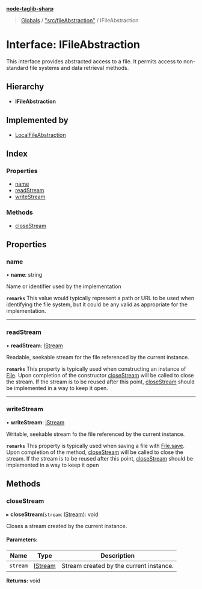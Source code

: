 **[node-taglib-sharp](../README.md)**

> [Globals](../globals.md) / ["src/fileAbstraction"](../modules/_src_fileabstraction_.md) / IFileAbstraction

# Interface: IFileAbstraction

This interface provides abstracted access to a file. It permits access to non-standard file
systems and data retrieval methods.

## Hierarchy

* **IFileAbstraction**

## Implemented by

* [LocalFileAbstraction](../classes/_src_fileabstraction_.localfileabstraction.md)

## Index

### Properties

* [name](_src_fileabstraction_.ifileabstraction.md#name)
* [readStream](_src_fileabstraction_.ifileabstraction.md#readstream)
* [writeStream](_src_fileabstraction_.ifileabstraction.md#writestream)

### Methods

* [closeStream](_src_fileabstraction_.ifileabstraction.md#closestream)

## Properties

### name

•  **name**: string

Name or identifier used by the implementation

**`remarks`** This value would typically represent a path or URL to be used when identifying
  the file system, but it could be any valid as appropriate for the implementation.

___

### readStream

•  **readStream**: [IStream](_src_stream_.istream.md)

Readable, seekable stream for the file referenced by the current instance.

**`remarks`** This property is typically used when constructing an instance of [File](../classes/_src_file_.file.md).
  Upon completion of the constructor [closeStream](_src_fileabstraction_.ifileabstraction.md#closestream) will be called to close the stream.
  If the stream is to be reused after this point, [closeStream](_src_fileabstraction_.ifileabstraction.md#closestream) should be implemented
  in a way to keep it open.

___

### writeStream

•  **writeStream**: [IStream](_src_stream_.istream.md)

Writable, seekable stream fo the file referenced by the current instance.

**`remarks`** This property is typically used when saving a file with [File.save](../classes/_src_file_.file.md#save). Upon
  completion of the method, [closeStream](_src_fileabstraction_.ifileabstraction.md#closestream) will be called to close the stream. If the
  stream is to be reused after this point, [closeStream](_src_fileabstraction_.ifileabstraction.md#closestream) should be implemented in a way
  to keep it open

## Methods

### closeStream

▸ **closeStream**(`stream`: [IStream](_src_stream_.istream.md)): void

Closes a stream created by the current instance.

#### Parameters:

Name | Type | Description |
------ | ------ | ------ |
`stream` | [IStream](_src_stream_.istream.md) | Stream created by the current instance.  |

**Returns:** void
